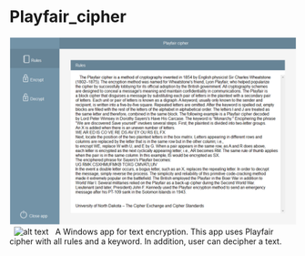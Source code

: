 # Playfair_cipher
![alt text](https://github.com/l-Aleksey-Nikolaev-l/Playfair_cipher/blob/main/Scr1.PNG) &nbsp;
![alt text](https://github.com/l-Aleksey-Nikolaev-l/Playfair_cipher/blob/main/Playfair.gif) &nbsp;
A Windows app for text encryption. This app uses Playfair cipher with all rules and a keyword. In addition, user can decipher a text.
